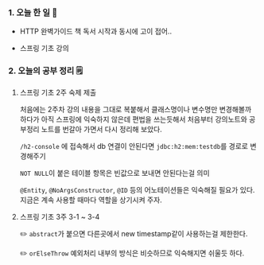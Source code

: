 <!-- 20210626 토 day 20 -->

<!--

-->

### 1. 오늘 한 일 📅

- HTTP 완벽가이드 책 독서 시작과 동시에 고이 접어..

- 스프링 기초 강의

### 2. 오늘의 공부 정리 🗒️

1. 스프링 기초 2주 숙제 제출

    처음에는 2주차 강의 내용을 그대로 복붙해서 클래스명이나 변수명만 변경해볼까 하다가 아직 스프링에 익숙하지 않은데 편법을 쓰는듯해서 처음부터 강의노트와 공부정리 노트를 번갈아 가면서 다시 정리해 보았다.

    `/h2-console` 에 접속해서 db 연결이 안된다면 `jdbc:h2:mem:testdb`를 경로로 변경해주기

    `NOT NULL`이 붙은 테이블 항목은 빈값으로 보내면 안된다는걸 의미

    `@Entity`, `@NoArgsConstructor`, `@ID` 등의 어노테이션들은 익숙해질 필요가 있다. 지금은 계속 사용할 때마다 역할을 상기시켜 주자.

2. 스프링 기초 3주 3-1 ~ 3-4

    ✏️ `abstract`가 붙으면 다른곳에서 new timestamp같이 사용하는걸 제한한다.
    
    ✏️ `orElseThrow` 예외처리 내부의 방식은 비슷하므로 익숙해지면 쉬울듯 하다.
    
    
